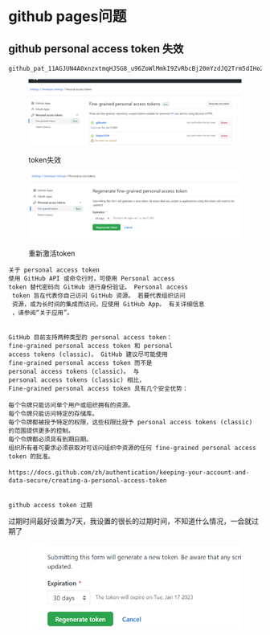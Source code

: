 # github pages问题

## github personal access token 失效

```
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
```

<figure><img src=".gitbook/assets/image (1).png" alt=""><figcaption><p>token失效</p></figcaption></figure>

<figure><img src=".gitbook/assets/image (2) (1).png" alt=""><figcaption><p>重新激活token</p></figcaption></figure>

```
关于 personal access token
使用 GitHub API 或命令行时，可使用 Personal access 
token 替代密码向 GitHub 进行身份验证。 Personal access
 token 旨在代表你自己访问 GitHub 资源。 若要代表组织访问
 资源，或为长时间的集成而访问，应使用 GitHub App。 有关详细信息
 ，请参阅“关于应用”。


GitHub 目前支持两种类型的 personal access token：
fine-grained personal access token 和 personal 
access tokens (classic)。 GitHub 建议尽可能使用 
fine-grained personal access token 而不是 
personal access tokens (classic)。 与 
personal access tokens (classic) 相比，
Fine-grained personal access token 具有几个安全优势：

每个令牌只能访问单个用户或组织拥有的资源。
每个令牌只能访问特定的存储库。
每个令牌都被授予特定的权限，这些权限比授予 personal access tokens (classic) 的范围提供更多的控制。
每个令牌都必须具有到期日期。
组织所有者可要求必须获取对可访问组织中资源的任何 fine-grained personal access token 的批准。

https://docs.github.com/zh/authentication/keeping-your-account-and-data-secure/creating-a-personal-access-token


github access token 过期
```

过期时间最好设置为7天，我设置的很长的过期时间，不知道什么情况，一会就过期了

<figure><img src=".gitbook/assets/image (2).png" alt=""><figcaption></figcaption></figure>
